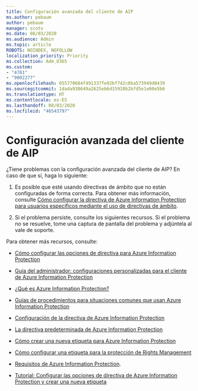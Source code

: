 ```yaml
---
title: Configuración avanzada del cliente de AIP
ms.author: pebaum
author: pebaum
manager: scotv
ms.date: 08/03/2020
ms.audience: Admin
ms.topic: article
ROBOTS: NOINDEX, NOFOLLOW
localization_priority: Priority
ms.collection: Adm_O365
ms.custom:
- "4781"
- "9002277"
ms.openlocfilehash: 655770684f491337fe92bf742c0ba573949d8439
ms.sourcegitcommit: 1dada930649a2625eb6d15910b2bfd5e1e00e5b6
ms.translationtype: HT
ms.contentlocale: es-ES
ms.lasthandoff: 08/03/2020
ms.locfileid: "46543797"
---
```

# <a name="aip-client-advanced-configuration"></a>Configuración avanzada del cliente de AIP

¿Tiene problemas con la configuración avanzada del cliente de AIP? En caso de que sí, haga lo siguiente:

1. Es posible que esté usando directivas de ámbito que no están configuradas de forma correcta. Para obtener más información, consulte [Cómo configurar la directiva de Azure Information Protection para usuarios específicos mediante el uso de directivas de ámbito](https://docs.microsoft.com/azure/information-protection/configure-policy-scope).

2. Si el problema persiste, consulte los siguientes recursos. Si el problema no se resuelve, tome una captura de pantalla del problema y adjúntela al vale de soporte.

Para obtener más recursos, consulte:

- [Cómo configurar las opciones de directiva para Azure Information Protection](https://docs.microsoft.com/azure/information-protection/configure-policy-settings)  
    
- [Guía del administrador: configuraciones personalizadas para el cliente de Azure Information Protection](https://docs.microsoft.com/azure/information-protection/rms-client/client-admin-guide-customizations)  
    
- [¿Qué es Azure Information Protection?](https://docs.microsoft.com/azure/information-protection/what-is-information-protection)  
    
- [Guías de procedimientos para situaciones comunes que usan Azure Information Protection](https://docs.microsoft.com/azure/information-protection/how-to-guides)  
    
- [Configuración de la directiva de Azure Information Protection](https://docs.microsoft.com/azure/information-protection/deploy-use/configure-policy)  
    
- [La directiva predeterminada de Azure Information Protection](https://docs.microsoft.com/azure/information-protection/deploy-use/configure-policy-default)  
    
- [Cómo crear una nueva etiqueta para Azure Information Protection](https://docs.microsoft.com/azure/information-protection/deploy-use/configure-policy-new-label)  
    
- [Cómo configurar una etiqueta para la protección de Rights Management](https://docs.microsoft.com/azure/information-protection/deploy-use/configure-policy-protection)  
    
- [Requisitos de Azure Information Protection](https://docs.microsoft.com/azure/information-protection/get-started/requirements).

- [Tutorial: Configurar las opciones de directiva de Azure Information Protection y crear una nueva etiqueta](https://docs.microsoft.com/azure/information-protection/get-started/infoprotect-quick-start-tutorial)